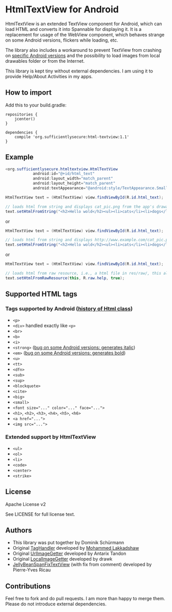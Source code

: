 # HtmlTextView for Android

HtmlTextView is an extended TextView component for Android, which can load HTML and converts it into Spannable for displaying it.
It is a replacement for usage of the WebView component, which behaves strange on some Android versions, flickers while loading, etc.

The library also includes a workaround to prevent TextView from crashing on [specific Android versions](http://code.google.com/p/android/issues/detail?id=35466) and the possibility to load images from local drawables folder or from the Internet.

This library is kept tiny without external dependencies.
I am using it to provide Help/About Activities in my apps.

## How to import

Add this to your build.gradle:

```
repositories {
    jcenter()
}

dependencies {
    compile 'org.sufficientlysecure:html-textview:1.1'
}
```

## Example

```java
<org.sufficientlysecure.htmltextview.HtmlTextView
            android:id="@+id/html_text"
            android:layout_width="match_parent"
            android:layout_height="match_parent"
            android:textAppearance="@android:style/TextAppearance.Small" />
```

```java
HtmlTextView text = (HtmlTextView) view.findViewById(R.id.html_text);

// loads html from string and displays cat_pic.png from the app's drawable folder
text.setHtmlFromString("<h2>Hello wold</h2><ul><li>cats</li><li>dogs</li></ul><img src=\"cat_pic\"/>", true);
```
or
```java
HtmlTextView text = (HtmlTextView) view.findViewById(R.id.html_text);

// loads html from string and displays http://www.example.com/cat_pic.png from the Internet
text.setHtmlFromString("<h2>Hello wold</h2><ul><li>cats</li><li>dogs</li></ul><img src=\"http://www.example.com/cat_pic.png\"/>", false);
```
or
```java
HtmlTextView text = (HtmlTextView) view.findViewById(R.id.html_text);

// loads html from raw resource, i.e., a html file in res/raw/, this allows translatable resource (e.g., res/raw-de/ for german)
text.setHtmlFromRawResource(this, R.raw.help, true);
```

## Supported HTML tags

### Tags supported by Android ([history of Html class](https://github.com/android/platform_frameworks_base/commits/master/core/java/android/text/Html.java))
* ``<p>``
* ``<div>`` handled exactly like ``<p>``
* ``<br>``
* ``<b>``
* ``<i>``
* ``<strong>`` ([bug on some Android versions: generates italic](https://code.google.com/p/android/issues/detail?id=3473))
* ``<em>`` ([bug on some Android versions: generates bold](https://code.google.com/p/android/issues/detail?id=3473))
* ``<u>``
* ``<tt>``
* ``<dfn>``
* ``<sub>``
* ``<sup>``
* ``<blockquote>``
* ``<cite>``
* ``<big>``
* ``<small>``
* ``<font size="..." color="..." face="...">``
* ``<h1>``, ``<h2>``, ``<h3>``, ``<h4>``, ``<h5>``, ``<h6>``
* ``<a href="...">``
* ``<img src="...">``

### Extended support by HtmlTextView
* ``<ul>``
* ``<ol>``
* ``<li>``
* ``<code>``
* ``<center>``
* ``<strike>``

## License
Apache License v2

See LICENSE for full license text.

## Authors
- This library was put together by Dominik Schürmann
- Original [TagHandler](https://gist.github.com/mlakkadshaw/5983704) developed by [Mohammed Lakkadshaw](http://blog.mohammedlakkadshaw.com/)
- Original [UrlImageGetter](https://gist.github.com/Antarix/4167655) developed by Antarix Tandon
- Original [LocalImageGetter](http://stackoverflow.com/a/22298833) developed by drawk
- [JellyBeanSpanFixTextView](https://gist.github.com/pyricau/3424004) (with fix from comment) developed by Pierre-Yves Ricau

## Contributions

Feel free to fork and do pull requests. I am more than happy to merge them.
Please do not introduce external dependencies.
